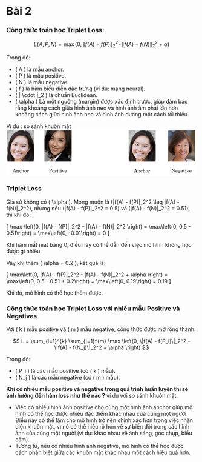 # Bài 2

### Công thức toán học Triplet Loss:

$$
L(A, P, N) = \max \left(0, \|f(A) - f(P)\|_2^2 - \|f(A) - f(N)\|_2^2 + \alpha \right)
$$

Trong đó:
- \( A \) là mẫu anchor.
- \( P \) là mẫu positive.
- \( N \) là mẫu negative.
- \( f \) là hàm biểu diễn đặc trưng (ví dụ: mạng neural).
- \( \| \cdot \|_2 \) là chuẩn Euclidean.
- \( \alpha \) Là một ngưỡng (margin) được xác định trước, giúp đảm bảo rằng khoảng cách giữa hình ảnh neo và hình ảnh âm phải lớn hơn khoảng cách giữa hình ảnh neo và hình ảnh dương một cách tối thiểu.


Ví dụ : so sánh khuôn mặt
![alt text](image.png)

### Triplet Loss

Giả sử không có \( \alpha \). Mong muốn là \(\|f(A) - f(P)\|_2^2 \leq \|f(A) - f(N)\|_2^2\), nhưng nếu \(\|f(A) - f(P)\|_2^2 = 0.5\) và \(\|f(A) - f(N)\|_2^2 = 0.51\), thì khi đó:

\[
\max \left(0, \|f(A) - f(P)\|_2^2 - \|f(A) - f(N)\|_2^2 \right) = \max\left(0, 0.5 - 0.51\right) = \max\left(0, -0.01\right) = 0
\]

Khi hàm mất mát bằng 0, điều này có thể dẫn đến việc mô hình không học được gì nhiều. 

Vậy khi thêm \( \alpha = 0.2 \), kết quả là:

\[
\max\left(0, \|f(A) - f(P)\|_2^2 - \|f(A) - f(N)\|_2^2 + \alpha \right) = \max\left(0, 0.5 - 0.51 + 0.2\right) = \max\left(0, 0.19\right) = 0.19
\]

Khi đó, mô hình có thể học thêm được.

### Công thức toán học Triplet Loss với nhiều mẫu Positive và Negatives

Với \( k \) mẫu positive và \( m \) mẫu negative, công thức được mở rộng thành:

$$
L = \sum_{i=1}^{k} \sum_{j=1}^{m} \max \left(0, \|f(A) - f(P_i)\|_2^2 - \|f(A) - f(N_j)\|_2^2 + \alpha \right)
$$

Trong đó:
- \( P_i \) là các mẫu positive (có \( k \) mẫu).
- \( N_j \) là các mẫu negative (có \( m \) mẫu).

**Khi có nhiều mẫu positive và negative trong quá trình huấn luyện thì sẽ ảnh hướng đến hàm loss như thế nào ?**
ví dụ với so sánh khuôn mặt:
- Việc có nhiều hình ảnh positive cho cùng một hình ảnh anchor giúp mô hình có thể học được nhiều đặc điểm khác nhau của cùng một người. Điều này có thể làm cho mô hình trở nên chính xác hơn trong việc nhận diện khuôn mặt, vì nó có thể hiểu rõ hơn về sự biến đổi trong các hình ảnh của cùng một người (ví dụ: khác nhau về ánh sáng, góc chụp, biểu cảm).
- Tương tự, nếu có nhiều hình ảnh negative, mô hình có thể học được cách phân biệt giữa các khuôn mặt khác nhau một cách hiệu quả hơn.

